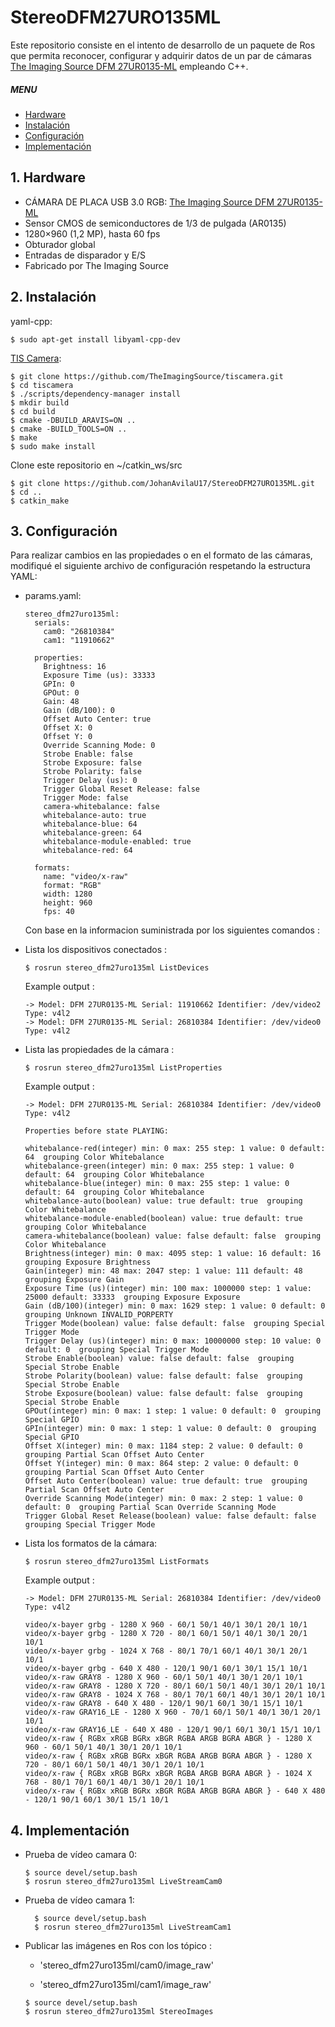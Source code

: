 # StereoDFM27URO135ML

Este repositorio consiste en el intento de desarrollo de un paquete de Ros que permita reconocer, configurar y adquirir datos de un par de cámaras [The Imaging Source DFM 27UR0135-ML](https://www.theimagingsource.com/products/board-cameras/usb-3.0-color/dfm27ur0135ml/) empleando C++.

##### MENU

- [Hardware](#hardware)
- [Instalación](#instalacion)
- [Configuración](#configuracion)
- [Implementación](#implementacion)

<a name="hardware"/>

## 1. Hardware

- CÁMARA DE PLACA USB 3.0 RGB: [The Imaging Source DFM 27UR0135-ML](https://www.theimagingsource.com/products/board-cameras/usb-3.0-color/dfm27ur0135ml/)
- Sensor CMOS de semiconductores de 1/3 de pulgada (AR0135)
- 1280×960 (1,2 MP), hasta 60 fps
- Obturador global
- Entradas de disparador y E/S
- Fabricado por The Imaging Source

<a name="instalacion"/>

## 2. Instalación

yaml-cpp:

```console
$ sudo apt-get install libyaml-cpp-dev
```

[TIS Camera](https://www.theimagingsource.com/documentation/tiscamera/tutorial.html):

```console
$ git clone https://github.com/TheImagingSource/tiscamera.git
$ cd tiscamera
$ ./scripts/dependency-manager install
$ mkdir build
$ cd build
$ cmake -DBUILD_ARAVIS=ON ..
$ cmake -BUILD_TOOLS=ON ..
$ make
$ sudo make install
```

Clone este repositorio en ~/catkin_ws/src

```console
$ git clone https://github.com/JohanAvilaU17/StereoDFM27URO135ML.git
$ cd ..
$ catkin_make
```

<a name="configuracion"/>

## 3. Configuración

Para realizar cambios en las propiedades o en el formato de las cámaras, modifiqué el siguiente archivo de configuración respetando la estructura YAML:

- params.yaml:

  ```console
  stereo_dfm27uro135ml:
    serials:
      cam0: "26810384"
      cam1: "11910662"

    properties:
      Brightness: 16
      Exposure Time (us): 33333
      GPIn: 0
      GPOut: 0
      Gain: 48
      Gain (dB/100): 0
      Offset Auto Center: true
      Offset X: 0
      Offset Y: 0
      Override Scanning Mode: 0
      Strobe Enable: false
      Strobe Exposure: false
      Strobe Polarity: false
      Trigger Delay (us): 0
      Trigger Global Reset Release: false
      Trigger Mode: false
      camera-whitebalance: false
      whitebalance-auto: true
      whitebalance-blue: 64
      whitebalance-green: 64
      whitebalance-module-enabled: true
      whitebalance-red: 64

    formats:
      name: "video/x-raw"
      format: "RGB"
      width: 1280
      height: 960
      fps: 40
  ```

  Con base en la informacion suministrada por los siguientes comandos :

- Lista los dispositivos conectados :

  ```console
  $ rosrun stereo_dfm27uro135ml ListDevices
  ```

  Example output :

  ```console
  -> Model: DFM 27UR0135-ML Serial: 11910662 Identifier: /dev/video2 Type: v4l2
  -> Model: DFM 27UR0135-ML Serial: 26810384 Identifier: /dev/video0 Type: v4l2
  ```

- Lista las propiedades de la cámara :

  ```console
  $ rosrun stereo_dfm27uro135ml ListProperties
  ```

  Example output :

  ```console
  -> Model: DFM 27UR0135-ML Serial: 26810384 Identifier: /dev/video0 Type: v4l2

  Properties before state PLAYING:

  whitebalance-red(integer) min: 0 max: 255 step: 1 value: 0 default: 64  grouping Color Whitebalance
  whitebalance-green(integer) min: 0 max: 255 step: 1 value: 0 default: 64  grouping Color Whitebalance
  whitebalance-blue(integer) min: 0 max: 255 step: 1 value: 0 default: 64  grouping Color Whitebalance
  whitebalance-auto(boolean) value: true default: true  grouping Color Whitebalance
  whitebalance-module-enabled(boolean) value: true default: true  grouping Color Whitebalance
  camera-whitebalance(boolean) value: false default: false  grouping Color Whitebalance
  Brightness(integer) min: 0 max: 4095 step: 1 value: 16 default: 16  grouping Exposure Brightness
  Gain(integer) min: 48 max: 2047 step: 1 value: 111 default: 48  grouping Exposure Gain
  Exposure Time (us)(integer) min: 100 max: 1000000 step: 1 value: 25000 default: 33333  grouping Exposure Exposure
  Gain (dB/100)(integer) min: 0 max: 1629 step: 1 value: 0 default: 0  grouping Unknown INVALID_PORPERTY
  Trigger Mode(boolean) value: false default: false  grouping Special Trigger Mode
  Trigger Delay (us)(integer) min: 0 max: 10000000 step: 10 value: 0 default: 0  grouping Special Trigger Mode
  Strobe Enable(boolean) value: false default: false  grouping Special Strobe Enable
  Strobe Polarity(boolean) value: false default: false  grouping Special Strobe Enable
  Strobe Exposure(boolean) value: false default: false  grouping Special Strobe Enable
  GPOut(integer) min: 0 max: 1 step: 1 value: 0 default: 0  grouping Special GPIO
  GPIn(integer) min: 0 max: 1 step: 1 value: 0 default: 0  grouping Special GPIO
  Offset X(integer) min: 0 max: 1184 step: 2 value: 0 default: 0  grouping Partial Scan Offset Auto Center
  Offset Y(integer) min: 0 max: 864 step: 2 value: 0 default: 0  grouping Partial Scan Offset Auto Center
  Offset Auto Center(boolean) value: true default: true  grouping Partial Scan Offset Auto Center
  Override Scanning Mode(integer) min: 0 max: 2 step: 1 value: 0 default: 0  grouping Partial Scan Override Scanning Mode
  Trigger Global Reset Release(boolean) value: false default: false  grouping Special Trigger Mode
  ```

- Lista los formatos de la cámara:

  ```console
  $ rosrun stereo_dfm27uro135ml ListFormats
  ```

  Example output :

  ```console
  -> Model: DFM 27UR0135-ML Serial: 26810384 Identifier: /dev/video0 Type: v4l2

  video/x-bayer grbg - 1280 X 960 - 60/1 50/1 40/1 30/1 20/1 10/1
  video/x-bayer grbg - 1280 X 720 - 80/1 60/1 50/1 40/1 30/1 20/1 10/1
  video/x-bayer grbg - 1024 X 768 - 80/1 70/1 60/1 40/1 30/1 20/1 10/1
  video/x-bayer grbg - 640 X 480 - 120/1 90/1 60/1 30/1 15/1 10/1
  video/x-raw GRAY8 - 1280 X 960 - 60/1 50/1 40/1 30/1 20/1 10/1
  video/x-raw GRAY8 - 1280 X 720 - 80/1 60/1 50/1 40/1 30/1 20/1 10/1
  video/x-raw GRAY8 - 1024 X 768 - 80/1 70/1 60/1 40/1 30/1 20/1 10/1
  video/x-raw GRAY8 - 640 X 480 - 120/1 90/1 60/1 30/1 15/1 10/1
  video/x-raw GRAY16_LE - 1280 X 960 - 70/1 60/1 50/1 40/1 30/1 20/1 10/1
  video/x-raw GRAY16_LE - 640 X 480 - 120/1 90/1 60/1 30/1 15/1 10/1
  video/x-raw { RGBx xRGB BGRx xBGR RGBA ARGB BGRA ABGR } - 1280 X 960 - 60/1 50/1 40/1 30/1 20/1 10/1
  video/x-raw { RGBx xRGB BGRx xBGR RGBA ARGB BGRA ABGR } - 1280 X 720 - 80/1 60/1 50/1 40/1 30/1 20/1 10/1
  video/x-raw { RGBx xRGB BGRx xBGR RGBA ARGB BGRA ABGR } - 1024 X 768 - 80/1 70/1 60/1 40/1 30/1 20/1 10/1
  video/x-raw { RGBx xRGB BGRx xBGR RGBA ARGB BGRA ABGR } - 640 X 480 - 120/1 90/1 60/1 30/1 15/1 10/1
  ```

  <a name="implementacion"/>

## 4. Implementación

- Prueba de vídeo camara 0:

  ```console
  $ source devel/setup.bash
  $ rosrun stereo_dfm27uro135ml LiveStreamCam0
  ```

- Prueba de vídeo camara 1:

  ```console
    $ source devel/setup.bash
    $ rosrun stereo_dfm27uro135ml LiveStreamCam1
  ```

- Publicar las imágenes en Ros con los tópico :

  - 'stereo_dfm27uro135ml/cam0/image_raw'

  - 'stereo_dfm27uro135ml/cam1/image_raw'

  ```console
  $ source devel/setup.bash
  $ rosrun stereo_dfm27uro135ml StereoImages
  ```

